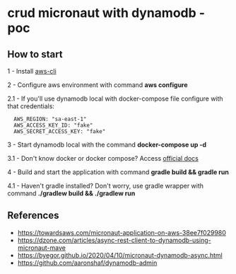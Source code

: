 # crud micronaut with dynamodb - poc

## How to start

1 - Install [aws-cli](https://aws.amazon.com/pt/cli/)

2 - Configure aws environment with command **aws configure**

2.1 - If you'll use dynamodb local with docker-compose file configure with that credentials:

      AWS_REGION: "sa-east-1"
      AWS_ACCESS_KEY_ID: "fake"
      AWS_SECRET_ACCESS_KEY: "fake"

3 - Start dynamodb local with the command **docker-compose up -d**

3.1 - Don't know docker or docker compose? Access [official docs](https://www.docker.com/)

4 - Build and start the application with command **gradle build && gradle run**

4.1 - Haven't gradle installed? Don't worry, use gradle wrapper with command **./gradlew build && ./gradlew run**

## References

- https://towardsaws.com/micronaut-application-on-aws-38ee7f029980
- https://dzone.com/articles/async-rest-client-to-dynamodb-using-micronaut-mave
- https://byegor.github.io/2020/04/10/micronaut-dynamodb-async.html
- https://github.com/aaronshaf/dynamodb-admin